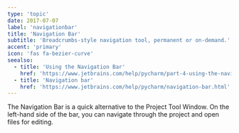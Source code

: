 ```yaml
---
type: 'topic'
date: 2017-07-07
label: 'navigationbar'
title: 'Navigation Bar'
subtitle: 'Breadcrumbs-style navigation tool, permanent or on-demand.'
accent: 'primary'
icon: 'fas fa-bezier-curve'
seealso:
  - title: 'Using the Navigation Bar'
    href: 'https://www.jetbrains.com/help/pycharm/part-4-using-the-navigation-bar.html'    
  - title: 'Navigation bar'
    href: 'https://www.jetbrains.com/help/pycharm/navigation-bar.html'
---
```


The Navigation Bar is a quick alternative to the Project Tool Window. On 
the left-hand side of the bar, you can navigate through the project and 
open files for editing.
